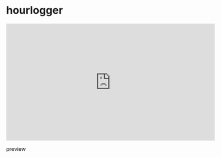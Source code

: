 # hourlogger

<iframe width="560" height="315" src="https://www.youtube.com/embed/BtC0sxUjEMk?si=moV-f8_2MQWaYQMC" title="YouTube video player" frameborder="0" allow="accelerometer; autoplay; clipboard-write; encrypted-media; gyroscope; picture-in-picture; web-share" referrerpolicy="strict-origin-when-cross-origin" allowfullscreen></iframe>

preview
